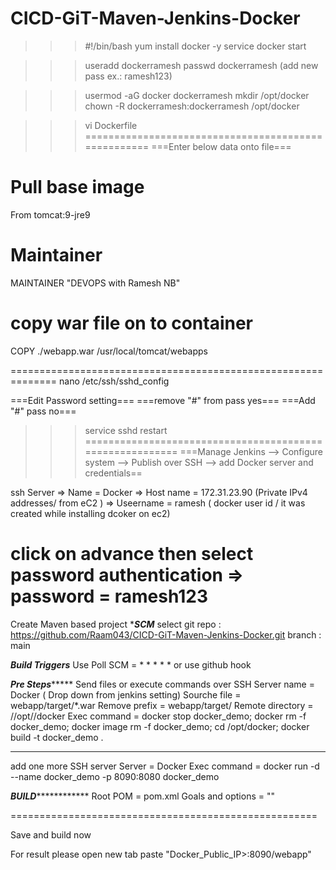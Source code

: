 # CICD-GiT-Maven-Jenkins-Docker
>>>#!/bin/bash
>>>yum install docker -y
>>>service docker start

>>>useradd dockerramesh
>>>passwd dockerramesh      (add new pass ex.: ramesh123)

>>>usermod -aG docker dockerramesh
>>>mkdir /opt/docker
>>>chown -R dockerramesh:dockerramesh /opt/docker


>>>vi Dockerfile
====================================================
===Enter below data onto file===

# Pull base image 
From tomcat:9-jre9 

# Maintainer
MAINTAINER "DEVOPS with Ramesh NB" 

# copy war file on to container 
COPY ./webapp.war /usr/local/tomcat/webapps


==============================================================
nano /etc/ssh/sshd_config

===Edit Password setting===
===remove "#" from pass yes===
===Add "#" pass no===

>>>service sshd restart
=========================================================
===Manage Jenkins --> Configure system --> Publish over SSH --> add Docker server and credentials==

ssh Server
 => Name = Docker
 => Host name = 172.31.23.90 (Private IPv4 addresses/ from eC2 )
 => Useername = ramesh ( docker user id / it was created while installing dcoker on ec2)
 
 click on advance then select password authentication
 => password = ramesh123 
=============================================================
Create Maven based project
************SCM***********
select git 
repo : https://github.com/Raam043/CICD-GiT-Maven-Jenkins-Docker.git
branch : main

***********Build Triggers***********
Use Poll SCM = * * * * *
or use github hook

*********Pre Steps**************
Send files or execute commands over SSH
Server name = Docker ( Drop down from jenkins setting)
Sourche file = webapp/target/*.war
Remove prefix = webapp/target/
Remote directory = //opt//docker
Exec command = 
docker stop docker_demo;
docker rm -f docker_demo;
docker image rm -f docker_demo;
cd /opt/docker;
docker build -t docker_demo .

--------------------------------
add one more SSH server
Server = Docker
Exec command = docker run -d --name docker_demo -p 8090:8080 docker_demo

*********BUILD*********************
Root POM = pom.xml
Goals and options = ""

=====================================================

Save and build now 

For result please open new tab paste "Docker_Public_IP>:8090/webapp"
